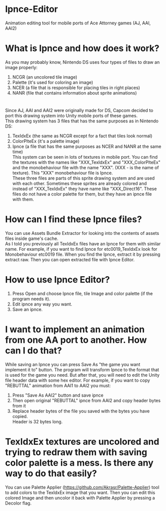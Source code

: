 # Ipnce-Editor
Animation editing tool for mobile ports of Ace Attorney games (AJ, AAI, AAI2)

# What is Ipnce and how does it work?
As you may probably know, Nintendo DS uses four types of files to draw an image properly:
1. NCGR (an uncolored tile image)
2. Palette (it's used for coloring an image)
3. NCER (a file that is responsible for placing tiles in right places)
4. NANR (file that contains information about sprite animations)
#
Since AJ, AAI and AAI2 were originally made for DS, Capcom decided to port this drawing system into Unity mobile ports of these games.<br>
This drawing system has 3 files that has the same purposes as in Nintendo DS:
1. TexIdxEx (the same as NCGR except for a fact that tiles look normal)
2. ColorPlteEx (it's a palette image)
3. Ipnce (a file that has the same purposes as NCER and NANR at the same time)<br>
This system can be seen in lots of textures in mobile port. You can find the textures with the names like "XXX_TexIdxEx" and "XXX_ColorPlteEx" and the monobehaviour file with the name "XXX". (XXX - is the name of texture). This "XXX" monobehaviour file is Ipnce.<br>
These three files are parts of this sprite drawing system and are used with each other. Sometimes these sprites are already colored and instead of "XXX_TexIdxEx" they have name like "XXX_Direct16". These files do not have a color palette for them, but they have an ipnce file with them.

# How can I find these Ipnce files?
You can use Assets Bundle Extractor for looking into the contents of assets files inside game's cache.<br>
As I told you previously all TexIdxEx files have an Ipnce for them with similar name. For example, if you want to find Ipnce for etc0019_TexIdxEx look for Monobehaviour etc0019 file.
When you find the Ipnce, extract it by pressing extract raw. Then you can open extracted file with Ipnce Editor.

# How to use Ipnce Editor?
1. Press Open and choose Ipnce file, tile Image and color palette (if the program needs it).
2. Edit ipnce any way you want.
3. Save an ipnce.

# I want to implement an animation from one AA port to another. How can I do that?
While saving an Ipnce you can press Save As "the game you want implement it to" button. The program will transform Ipnce to the format that is used for the game you need.
But after that, you will need to edit the Unity file header data with some hex editor. For example, if you want to copy "REBUTTAL" animation from AAI1 to AAI2 you must: 
1. Press "Save As AAI2" button and save ipnce
2. Then open original "REBUTTAL" ipnce from AAI2 and copy header bytes from it
3. Replace header bytes of the file you saved with the bytes you have copied.<br>
Header is 32 bytes long.

# TexIdxEx textures are uncolored and trying to redraw them with saving color palette is a mess. Is there any way to do that easily?
You can use Palette Applier (https://github.com/Akrasr/Palette-Applier) tool to add colors to the TexIdxEx image that you want. Then you can edit this colored Image and then uncolor it back with Palette Applier by pressing a Decolor flag.
